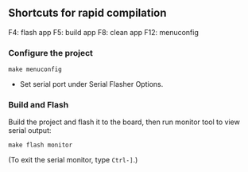 ## Shortcuts for rapid compilation
F4: flash app
F5: build app
F8: clean app
F12: menuconfig

### Configure the project

```
make menuconfig
```

* Set serial port under Serial Flasher Options.

### Build and Flash

Build the project and flash it to the board, then run monitor tool to view serial output:

```
make flash monitor
```

(To exit the serial monitor, type ``Ctrl-]``.)

